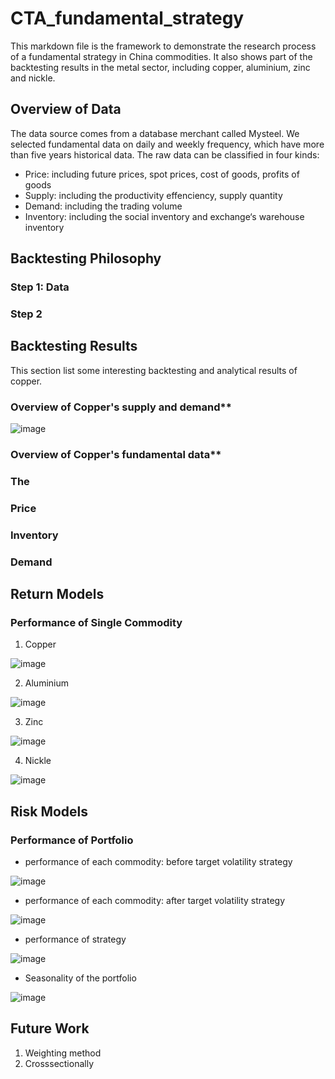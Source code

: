 # CTA_fundamental_strategy
This markdown file is the framework to demonstrate the research process of a fundamental strategy in China commodities. It also shows part of the backtesting results in the metal sector, including copper, aluminium, zinc and nickle.
## Overview of Data
The data source comes from a database merchant called Mysteel. We selected fundamental data on daily and weekly frequency, which have more than five years historical data. The raw data can be classified in four kinds:
- Price: including future prices, spot prices, cost of goods, profits of goods
- Supply: including the productivity effenciency, supply quantity
- Demand: including the trading volume
- Inventory: including the social inventory and exchange‘s warehouse inventory

## Backtesting Philosophy
### Step 1: Data
### Step 2 

## Backtesting Results
This section list some interesting backtesting and analytical results of copper.
### Overview of Copper's supply and demand**

![image](https://github.com/jxin2618/CTA_fundamental_strategy/blob/main/figures/cu产业链.png)

### Overview of Copper's fundamental data**

### The 
### Price
### Inventory
### Demand

## Return Models
### Performance of Single Commodity
1. Copper

![image](https://github.com/jxin2618/CTA_fundamental_strategy/blob/main/figures/CU_category.png)

2. Aluminium

![image](https://github.com/jxin2618/CTA_fundamental_strategy/blob/main/figures/AL_category.png)

3. Zinc

![image](https://github.com/jxin2618/CTA_fundamental_strategy/blob/main/figures/ZN_category.png)

4. Nickle

![image](https://github.com/jxin2618/CTA_fundamental_strategy/blob/main/figures/NI_category.png)

## Risk Models
### Performance of Portfolio
- performance of each commodity: before target volatility strategy

![image](https://github.com/jxin2618/CTA_fundamental_strategy/blob/main/figures/options_nav.png)

- performance of each commodity: after target volatility strategy

![image](https://github.com/jxin2618/CTA_fundamental_strategy/blob/main/figures/options_nav_after_tvs_0.05.png)

- performance of strategy

![image](https://github.com/jxin2618/CTA_fundamental_strategy/blob/main/figures/after_tvs_5pct.png)

- Seasonality of the portfolio

![image](https://github.com/jxin2618/CTA_fundamental_strategy/blob/main/figures/seasonal_effect_0.05.png)

## Future Work
1. Weighting method
2. Crosssectionally
